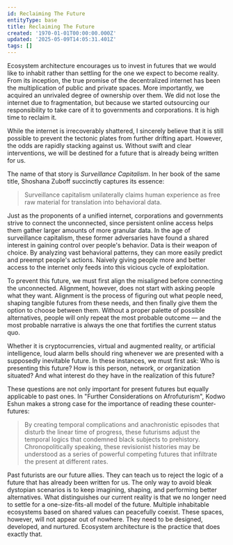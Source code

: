 ```yaml
---
id: Reclaiming The Future
entityType: base
title: Reclaiming The Future
created: '1970-01-01T00:00:00.000Z'
updated: '2025-05-09T14:05:31.401Z'
tags: []
---
```

Ecosystem architecture encourages us to invest in futures that we would like to inhabit rather than settling for the one we expect to become reality. From its inception, the true promise of the decentralized internet has been the multiplication of public and private spaces. More importantly, we acquired an unrivaled degree of ownership over them. We did not lose the internet due to fragmentation, but because we started outsourcing our responsibility to take care of it to governments and corporations. It is high time to reclaim it.

While the internet is irrecoverably shattered, I sincerely believe that it is still possible to prevent the tectonic plates from further drifting apart. However, the odds are rapidly stacking against us. Without swift and clear interventions, we will be destined for a future that is already being written for us. 

The name of that story is *Surveillance Capitalism*. In her book of the same title, Shoshana Zuboff succinctly captures its essence:

> Surveillance capitalism unilaterally claims human experience as free raw material for translation into behavioral data.

Just as the proponents of a unified internet, corporations and governments strive to connect the unconnected, since persistent online access helps them gather larger amounts of more granular data. In the age of surveillance capitalism, these former adversaries have found a shared interest in gaining control over people's behavior. Data is their weapon of choice. By analyzing vast behavioral patterns, they can more easily predict and preempt people's actions. Naively giving people more and better access to the internet only feeds into this vicious cycle of exploitation.

To prevent this future, we must first align the misaligned before connecting the unconnected. Alignment, however, does not start with asking people what they want. Alignment is the process of figuring out what people need, shaping tangible futures from these needs, and then finally give them the option to choose between them. Without a proper palette of possible alternatives, people will only repeat the most probable outcome — and the most probable narrative is always the one that fortifies the current status quo.

Whether it is cryptocurrencies, virtual and augmented reality, or artificial intelligence, loud alarm bells should ring whenever we are presented with a supposedly inevitable future. In these instances, we must first ask: Who is presenting this future? How is this person, network, or organization situated? And what interest do they have in the realization of this future?

These questions are not only important for present futures but equally applicable to past ones. In "Further Considerations on Afrofuturism", Kodwo Eshun makes a strong case for the importance of reading these counter-futures:

> By creating temporal complications and anachronistic episodes that disturb the linear time of progress, these futurisms adjust the temporal logics that condemned black subjects to prehistory. Chronopolitically speaking, these revisionist histories may be understood as a series of powerful competing futures that infiltrate the present at different rates.

Past futurists are our future allies. They can teach us to reject the logic of a future that has already been written for us. The only way to avoid bleak dystopian scenarios is to keep imagining, shaping, and performing better alternatives. What distinguishes our current reality is that we no longer need to settle for a one-size-fits-all model of the future. Multiple inhabitable ecosystems based on shared values can peacefully coexist. These spaces, however, will not appear out of nowhere. They need to be designed, developed, and nurtured. Ecosystem architecture is the practice that does exactly that.
